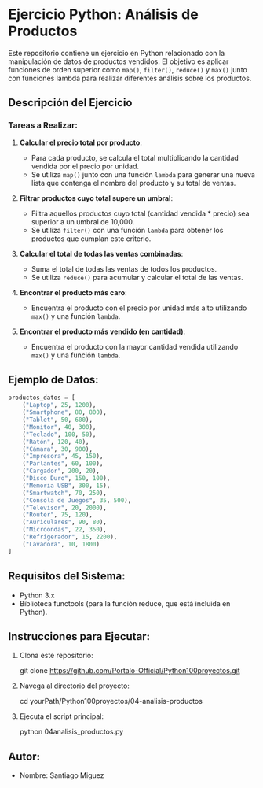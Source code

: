 # Ejercicio Python: Análisis de Productos

Este repositorio contiene un ejercicio en Python relacionado con la manipulación de datos de productos vendidos. El objetivo es aplicar funciones de orden superior como `map()`, `filter()`, `reduce()` y `max()` junto con funciones lambda para realizar diferentes análisis sobre los productos.

## Descripción del Ejercicio

### Tareas a Realizar:

1. **Calcular el precio total por producto**:
   - Para cada producto, se calcula el total multiplicando la cantidad vendida por el precio por unidad.
   - Se utiliza `map()` junto con una función `lambda` para generar una nueva lista que contenga el nombre del producto y su total de ventas.

2. **Filtrar productos cuyo total supere un umbral**:
   - Filtra aquellos productos cuyo total (cantidad vendida * precio) sea superior a un umbral de 10,000.
   - Se utiliza `filter()` con una función `lambda` para obtener los productos que cumplan este criterio.

3. **Calcular el total de todas las ventas combinadas**:
   - Suma el total de todas las ventas de todos los productos.
   - Se utiliza `reduce()` para acumular y calcular el total de las ventas.

4. **Encontrar el producto más caro**:
   - Encuentra el producto con el precio por unidad más alto utilizando `max()` y una función `lambda`.

5. **Encontrar el producto más vendido (en cantidad)**:
   - Encuentra el producto con la mayor cantidad vendida utilizando `max()` y una función `lambda`.

## Ejemplo de Datos:

```python
productos_datos = [
    ("Laptop", 25, 1200),
    ("Smartphone", 80, 800),
    ("Tablet", 50, 600),
    ("Monitor", 40, 300),
    ("Teclado", 100, 50),
    ("Ratón", 120, 40),
    ("Cámara", 30, 900),
    ("Impresora", 45, 150),
    ("Parlantes", 60, 100),
    ("Cargador", 200, 20),
    ("Disco Duro", 150, 100),
    ("Memoria USB", 300, 15),
    ("Smartwatch", 70, 250),
    ("Consola de Juegos", 35, 500),
    ("Televisor", 20, 2000),
    ("Router", 75, 120),
    ("Auriculares", 90, 80),
    ("Microondas", 22, 350),
    ("Refrigerador", 15, 2200),
    ("Lavadora", 10, 1800)
]
```
## Requisitos del Sistema:

- Python 3.x
- Biblioteca functools (para la función reduce, que está incluida en Python).

## Instrucciones para Ejecutar:

1. Clona este repositorio:

   git clone https://github.com/Portalo-Official/Python100proyectos.git

2. Navega al directorio del proyecto:

   cd yourPath/Python100proyectos/04-analisis-productos

3. Ejecuta el script principal:

   python 04analisis_productos.py

## Autor:
- Nombre: Santiago Miguez

